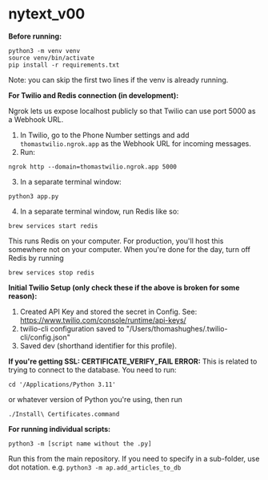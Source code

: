 # nytext_v00

**Before running:**
```
python3 -m venv venv
source venv/bin/activate
pip install -r requirements.txt
```
Note: you can skip the first two lines if the venv is already running.

**For Twilio and Redis connection (in development):**

Ngrok lets us expose localhost publicly so that Twilio can use port 5000 as a Webhook URL.
1) In Twilio, go to the Phone Number settings and add `thomastwilio.ngrok.app` as the Webhook URL for incoming messages.
2) Run:
```
ngrok http --domain=thomastwilio.ngrok.app 5000
```
3) In a separate terminal window:
```
python3 app.py
```
4) In a separate terminal window, run Redis like so:
```
brew services start redis
```
This runs Redis on your computer. For production, you'll host this somewhere 
not on your computer.
When you're done for the day, turn off Redis by running
```
brew services stop redis
```

**Initial Twilio Setup (only check these if the above is broken for some reason):**
1) Created API Key and stored the secret in Config. See: https://www.twilio.com/console/runtime/api-keys/
2) twilio-cli configuration saved to "/Users/thomashughes/.twilio-cli/config.json"
3) Saved dev (shorthand identifier for this profile).

**If you're getting SSL: CERTIFICATE_VERIFY_FAIL ERROR:**
This is related to trying to connect to the database. You need to run:
```
cd '/Applications/Python 3.11'
```
or whatever version of Python you're using, then run
```
./Install\ Certificates.command
```

**For running individual scripts:**
```
python3 -m [script name without the .py]
```
Run this from the main repository. If you need to specify in a sub-folder, use
dot notation. e.g. `python3 -m ap.add_articles_to_db`
